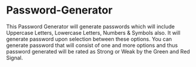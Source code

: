 # Password-Generator
This Password Generator will generate passwords which will include Uppercase Letters, Lowercase Letters, Numbers &amp; Symbols also. It will generate password upon selection between these options. You can generate password that will consist of one and more options and thus password generated will be rated as Strong or Weak by the Green and Red Signal.
